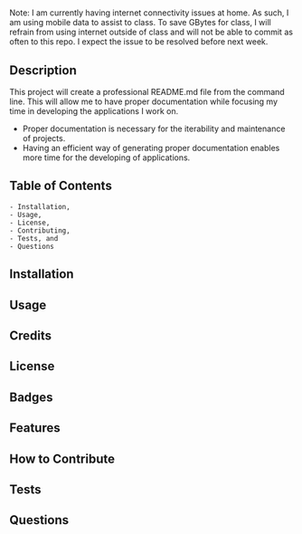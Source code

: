 # <Readme Generator>
Note: I am currently having internet connectivity issues at home. As such, I am using mobile data to assist to class. To save GBytes for class, I will refrain from using internet outside of class and will not be able to commit as often to this repo. I expect the issue to be resolved before next week.

## Description
This project will create a professional README.md file from the command line. This will allow me to have proper documentation while focusing my time in developing the applications I work on.
- Proper documentation is necessary for the iterability and maintenance of projects.
- Having an efficient way of generating proper documentation enables more time for the developing of applications.

## Table of Contents
    - Installation, 
    - Usage, 
    - License, 
    - Contributing, 
    - Tests, and 
    - Questions

## Installation
    

## Usage

## Credits


## License

## Badges

## Features

## How to Contribute


## Tests

## Questions
